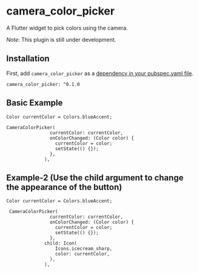 # camera_color_picker
A Flutter widget to pick colors using the camera.

*Note*: This plugin is still under development.

## Installation

First, add `camera_color_picker` as a [dependency in your pubspec.yaml file](https://flutter.io/platform-plugins/).


```
camera_color_picker: ^0.1.0
```

## Basic Example

```
Color currentColor = Colors.blueAccent;
```

```
CameraColorPicker(
                currentColor: currentColor,
                onColorChanged: (Color color) {
                  currentColor = color;
                  setState(() {});
                },
              ),

```


## Example-2 (Use the child argument to change the appearance of the button)

```
Color currentColor = Colors.blueAccent;
```

```
 CameraColorPicker(
                currentColor: currentColor,
                onColorChanged: (Color color) {
                  currentColor = color;
                  setState(() {});
                },
              child: Icon(
                  Icons.icecream_sharp,
                  color: currentColor,
                ),
              ),

```
